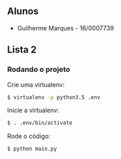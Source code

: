 ## Alunos
* Guilherme Marques - 16/0007739

## Lista 2

### Rodando o projeto

Crie uma  virtualenv:

```bash
$ virtualenv -p python3.5 .env
```

Inicie a virtualenv:

```bash
$ . .env/bin/activate
```

Rode o código:

```bash
$ python main.py
```
